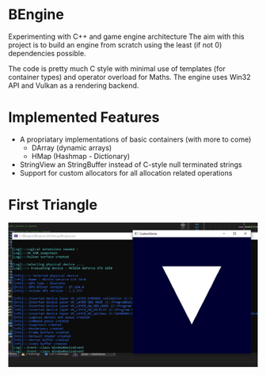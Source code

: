 # BEngine
Experimenting with C++ and game engine architecture
The aim with this project is to build an engine from scratch using the least (if not 0) dependencies possible.

The code is pretty much C style with minimal use of templates (for container types) and operator overload for Maths.
The engine uses Win32 API and Vulkan as a rendering backend.

# Implemented Features
- A propriatary implementations of basic containers (with more to come)
  - DArray (dynamic arrays)
  - HMap (Hashmap - Dictionary)
- StringView an StringBuffer instead of C-style null terminated strings
- Support for custom allocators for all allocation related operations

# First Triangle
![alt text](https://github.com/bloodthiirst/BEngine/blob/master/first_triangle.PNG?raw=true)
